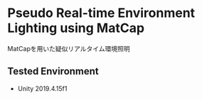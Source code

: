 # Pseudo Real-time Environment Lighting using MatCap

MatCapを用いた疑似リアルタイム環境照明

## Tested Environment
- Unity 2019.4.15f1
